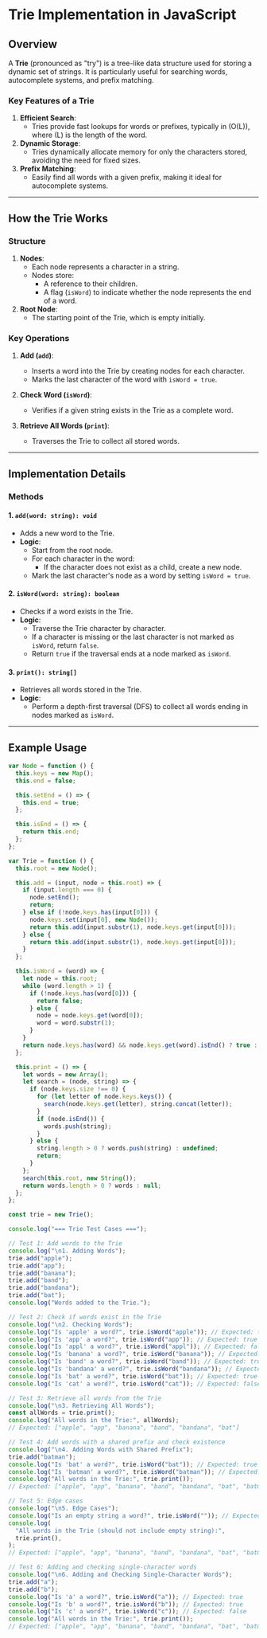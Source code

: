 # Trie Implementation in JavaScript

## Overview

A **Trie** (pronounced as "try") is a tree-like data structure used for storing a dynamic set of strings. It is particularly useful for searching words, autocomplete systems, and prefix matching.

### Key Features of a Trie

1. **Efficient Search**:
   - Tries provide fast lookups for words or prefixes, typically in \(O(L)\), where \(L\) is the length of the word.
2. **Dynamic Storage**:
   - Tries dynamically allocate memory for only the characters stored, avoiding the need for fixed sizes.
3. **Prefix Matching**:
   - Easily find all words with a given prefix, making it ideal for autocomplete systems.

---

## How the Trie Works

### Structure

1. **Nodes**:
   - Each node represents a character in a string.
   - Nodes store:
     - A reference to their children.
     - A flag (`isWord`) to indicate whether the node represents the end of a word.
2. **Root Node**:
   - The starting point of the Trie, which is empty initially.

### Key Operations

1. **Add (`add`)**:

   - Inserts a word into the Trie by creating nodes for each character.
   - Marks the last character of the word with `isWord = true`.

2. **Check Word (`isWord`)**:

   - Verifies if a given string exists in the Trie as a complete word.

3. **Retrieve All Words (`print`)**:
   - Traverses the Trie to collect all stored words.

---

## Implementation Details

### Methods

#### 1. `add(word: string): void`

- Adds a new word to the Trie.
- **Logic**:
  - Start from the root node.
  - For each character in the word:
    - If the character does not exist as a child, create a new node.
  - Mark the last character's node as a word by setting `isWord = true`.

#### 2. `isWord(word: string): boolean`

- Checks if a word exists in the Trie.
- **Logic**:
  - Traverse the Trie character by character.
  - If a character is missing or the last character is not marked as `isWord`, return `false`.
  - Return `true` if the traversal ends at a node marked as `isWord`.

#### 3. `print(): string[]`

- Retrieves all words stored in the Trie.
- **Logic**:
  - Perform a depth-first traversal (DFS) to collect all words ending in nodes marked as `isWord`.

---

## Example Usage

```javascript
var Node = function () {
  this.keys = new Map();
  this.end = false;

  this.setEnd = () => {
    this.end = true;
  };

  this.isEnd = () => {
    return this.end;
  };
};

var Trie = function () {
  this.root = new Node();

  this.add = (input, node = this.root) => {
    if (input.length === 0) {
      node.setEnd();
      return;
    } else if (!node.keys.has(input[0])) {
      node.keys.set(input[0], new Node());
      return this.add(input.substr(1), node.keys.get(input[0]));
    } else {
      return this.add(input.substr(1), node.keys.get(input[0]));
    }
  };

  this.isWord = (word) => {
    let node = this.root;
    while (word.length > 1) {
      if (!node.keys.has(word[0])) {
        return false;
      } else {
        node = node.keys.get(word[0]);
        word = word.substr(1);
      }
    }
    return node.keys.has(word) && node.keys.get(word).isEnd() ? true : false;
  };

  this.print = () => {
    let words = new Array();
    let search = (node, string) => {
      if (node.keys.size !== 0) {
        for (let letter of node.keys.keys()) {
          search(node.keys.get(letter), string.concat(letter));
        }
        if (node.isEnd()) {
          words.push(string);
        }
      } else {
        string.length > 0 ? words.push(string) : undefined;
        return;
      }
    };
    search(this.root, new String());
    return words.length > 0 ? words : null;
  };
};

const trie = new Trie();

console.log("=== Trie Test Cases ===");

// Test 1: Add words to the Trie
console.log("\n1. Adding Words");
trie.add("apple");
trie.add("app");
trie.add("banana");
trie.add("band");
trie.add("bandana");
trie.add("bat");
console.log("Words added to the Trie.");

// Test 2: Check if words exist in the Trie
console.log("\n2. Checking Words");
console.log("Is 'apple' a word?", trie.isWord("apple")); // Expected: true
console.log("Is 'app' a word?", trie.isWord("app")); // Expected: true
console.log("Is 'appl' a word?", trie.isWord("appl")); // Expected: false
console.log("Is 'banana' a word?", trie.isWord("banana")); // Expected: true
console.log("Is 'band' a word?", trie.isWord("band")); // Expected: true
console.log("Is 'bandana' a word?", trie.isWord("bandana")); // Expected: true
console.log("Is 'bat' a word?", trie.isWord("bat")); // Expected: true
console.log("Is 'cat' a word?", trie.isWord("cat")); // Expected: false

// Test 3: Retrieve all words from the Trie
console.log("\n3. Retrieving All Words");
const allWords = trie.print();
console.log("All words in the Trie:", allWords);
// Expected: ["apple", "app", "banana", "band", "bandana", "bat"]

// Test 4: Add words with a shared prefix and check existence
console.log("\n4. Adding Words with Shared Prefix");
trie.add("batman");
console.log("Is 'bat' a word?", trie.isWord("bat")); // Expected: true
console.log("Is 'batman' a word?", trie.isWord("batman")); // Expected: true
console.log("All words in the Trie:", trie.print());
// Expected: ["apple", "app", "banana", "band", "bandana", "bat", "batman"]

// Test 5: Edge cases
console.log("\n5. Edge Cases");
console.log("Is an empty string a word?", trie.isWord("")); // Expected: false
console.log(
  "All words in the Trie (should not include empty string):",
  trie.print(),
);
// Expected: ["apple", "app", "banana", "band", "bandana", "bat", "batman"]

// Test 6: Adding and checking single-character words
console.log("\n6. Adding and Checking Single-Character Words");
trie.add("a");
trie.add("b");
console.log("Is 'a' a word?", trie.isWord("a")); // Expected: true
console.log("Is 'b' a word?", trie.isWord("b")); // Expected: true
console.log("Is 'c' a word?", trie.isWord("c")); // Expected: false
console.log("All words in the Trie:", trie.print());
// Expected: ["apple", "app", "banana", "band", "bandana", "bat", "batman", "a", "b"]
```
